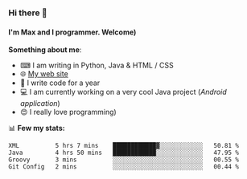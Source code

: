 ### Hi there 👋
#### I'm Max and I programmer. Welcome)

**Something about me**:
- ⌨ I am writing in Python, Java & HTML / CSS
- 🌐 [My web site](https://merive.herokuapp.com/)
- 🎈 I write code for a year
- 💻 I am currently working on a very cool Java project (*Android application*)
- 😍 I really love programming)

📊 **Few my stats:**
<!--START_SECTION:waka-->
```text
XML          5 hrs 7 mins    ████████████▓░░░░░░░░░░░░   50.81 % 
Java         4 hrs 50 mins   ████████████░░░░░░░░░░░░░   47.95 % 
Groovy       3 mins          ░░░░░░░░░░░░░░░░░░░░░░░░░   00.55 % 
Git Config   2 mins          ░░░░░░░░░░░░░░░░░░░░░░░░░   00.44 % 
```
<!--END_SECTION:waka-->
